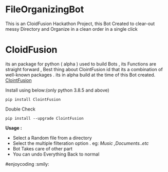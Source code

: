 # FileOrganizingBot

This is an CloidFusion Hackathon Project, this Bot Created to clear-out messy Directory and Organize in a clean order in a single click
 # CloidFusion

 its an package for python ( alpha ) used to build Bots , its Functions are straight forward , Best thing about ClointFusion id that its a combination of well-known packages . its in alpha build at the time of this Bot created.
 [ClointFusion](https://pypi.org/project/ClointFusion/)

Install using below:(only python 3.8.5 and above)
 ```
pip install ClointFusion
```
Double Check
```
pip install --upgrade ClointFusion
```
**Usage :**
-  Select a Random file from a directory
-   Select the multiple filteration option . eg: _Music ,Documents..etc_
-  Bot Takes care of other part
- You can undo Everything Back to normal  

#enjoycoding :smily:

 
